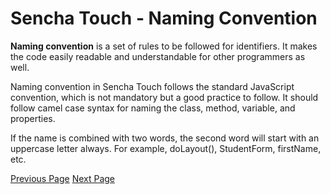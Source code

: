 # Sencha Touch - Naming Convention
**Naming convention** is a set of rules to be followed for identifiers. It makes the code easily readable and understandable for other programmers as well.

Naming convention in Sencha Touch follows the standard JavaScript convention, which is not mandatory but a good practice to follow. It should follow camel case syntax for naming the class, method, variable, and properties.

If the name is combined with two words, the second word will start with an uppercase letter always. For example, doLayout(), StudentForm, firstName, etc.


[Previous Page](../sencha_touch/sencha_touch_environment.md) [Next Page](../sencha_touch/sencha_touch_architecture.md) 
